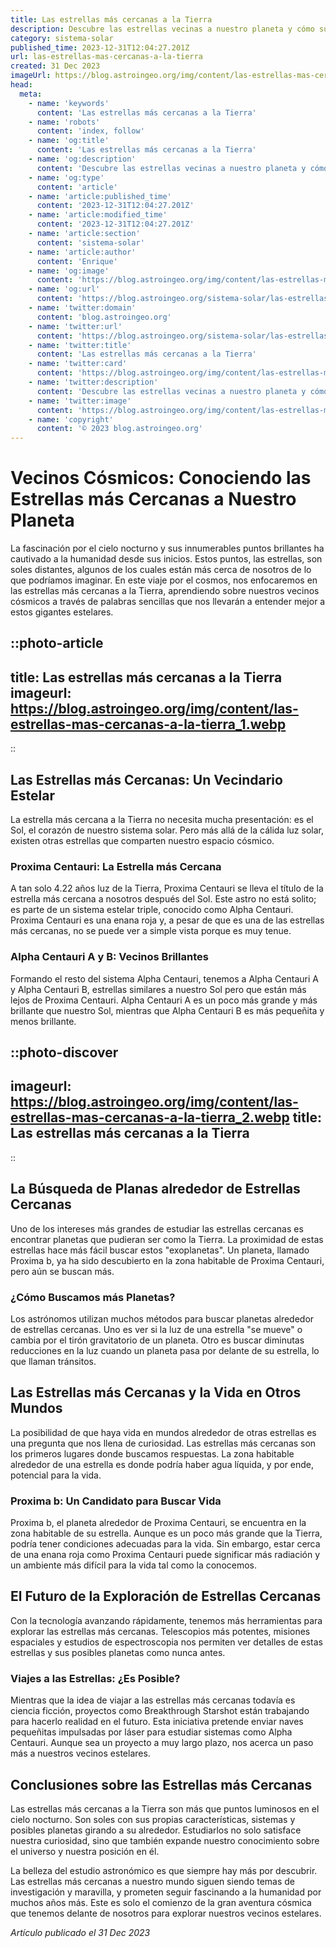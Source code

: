 ```yaml
---
title: Las estrellas más cercanas a la Tierra
description: Descubre las estrellas vecinas a nuestro planeta y cómo su proximidad influye en la observación astronómica y en la búsqueda de exoplanetas.
category: sistema-solar
published_time: 2023-12-31T12:04:27.201Z
url: las-estrellas-mas-cercanas-a-la-tierra
created: 31 Dec 2023
imageUrl: https://blog.astroingeo.org/img/content/las-estrellas-mas-cercanas-a-la-tierra_1.webp
head:
  meta:
    - name: 'keywords'
      content: 'Las estrellas más cercanas a la Tierra'
    - name: 'robots'
      content: 'index, follow'
    - name: 'og:title'
      content: 'Las estrellas más cercanas a la Tierra'
    - name: 'og:description'
      content: 'Descubre las estrellas vecinas a nuestro planeta y cómo su proximidad influye en la observación astronómica y en la búsqueda de exoplanetas.'
    - name: 'og:type'
      content: 'article'
    - name: 'article:published_time'
      content: '2023-12-31T12:04:27.201Z'
    - name: 'article:modified_time'
      content: '2023-12-31T12:04:27.201Z'
    - name: 'article:section'
      content: 'sistema-solar'
    - name: 'article:author'
      content: 'Enrique'
    - name: 'og:image'
      content: 'https://blog.astroingeo.org/img/content/las-estrellas-mas-cercanas-a-la-tierra_1.webp'
    - name: 'og:url'
      content: 'https://blog.astroingeo.org/sistema-solar/las-estrellas-mas-cercanas-a-la-tierra'
    - name: 'twitter:domain'
      content: 'blog.astroingeo.org'
    - name: 'twitter:url'
      content: 'https://blog.astroingeo.org/sistema-solar/las-estrellas-mas-cercanas-a-la-tierra'
    - name: 'twitter:title'
      content: 'Las estrellas más cercanas a la Tierra'
    - name: 'twitter:card'
      content: 'https://blog.astroingeo.org/img/content/las-estrellas-mas-cercanas-a-la-tierra_1.webp'
    - name: 'twitter:description'
      content: 'Descubre las estrellas vecinas a nuestro planeta y cómo su proximidad influye en la observación astronómica y en la búsqueda de exoplanetas.'
    - name: 'twitter:image'
      content: 'https://blog.astroingeo.org/img/content/las-estrellas-mas-cercanas-a-la-tierra_1.webp'
    - name: 'copyright'
      content: '© 2023 blog.astroingeo.org'
---
```

# Vecinos Cósmicos: Conociendo las Estrellas más Cercanas a Nuestro Planeta

La fascinación por el cielo nocturno y sus innumerables puntos brillantes ha cautivado a la humanidad desde sus inicios. Estos puntos, las estrellas, son soles distantes, algunos de los cuales están más cerca de nosotros de lo que podríamos imaginar. En este viaje por el cosmos, nos enfocaremos en las estrellas más cercanas a la Tierra, aprendiendo sobre nuestros vecinos cósmicos a través de palabras sencillas que nos llevarán a entender mejor a estos gigantes estelares.

::photo-article
---
title: Las estrellas más cercanas a la Tierra
imageurl: https://blog.astroingeo.org/img/content/las-estrellas-mas-cercanas-a-la-tierra_1.webp
---
::

## Las Estrellas más Cercanas: Un Vecindario Estelar

La estrella más cercana a la Tierra no necesita mucha presentación: es el Sol, el corazón de nuestro sistema solar. Pero más allá de la cálida luz solar, existen otras estrellas que comparten nuestro espacio cósmico.

### Proxima Centauri: La Estrella más Cercana

A tan solo 4.22 años luz de la Tierra, Proxima Centauri se lleva el título de la estrella más cercana a nosotros después del Sol. Este astro no está solito; es parte de un sistema estelar triple, conocido como Alpha Centauri. Proxima Centauri es una enana roja y, a pesar de que es una de las estrellas más cercanas, no se puede ver a simple vista porque es muy tenue.

### Alpha Centauri A y B: Vecinos Brillantes

Formando el resto del sistema Alpha Centauri, tenemos a Alpha Centauri A y Alpha Centauri B, estrellas similares a nuestro Sol pero que están más lejos de Proxima Centauri. Alpha Centauri A es un poco más grande y más brillante que nuestro Sol, mientras que Alpha Centauri B es más pequeñita y menos brillante.


::photo-discover
---
imageurl: https://blog.astroingeo.org/img/content/las-estrellas-mas-cercanas-a-la-tierra_2.webp
title: Las estrellas más cercanas a la Tierra
---
::

## La Búsqueda de Planas alrededor de Estrellas Cercanas

Uno de los intereses más grandes de estudiar las estrellas cercanas es encontrar planetas que pudieran ser como la Tierra. La proximidad de estas estrellas hace más fácil buscar estos "exoplanetas". Un planeta, llamado Proxima b, ya ha sido descubierto en la zona habitable de Proxima Centauri, pero aún se buscan más.

### ¿Cómo Buscamos más Planetas?

Los astrónomos utilizan muchos métodos para buscar planetas alrededor de estrellas cercanas. Uno es ver si la luz de una estrella "se mueve" o cambia por el tirón gravitatorio de un planeta. Otro es buscar diminutas reducciones en la luz cuando un planeta pasa por delante de su estrella, lo que llaman tránsitos.

## Las Estrellas más Cercanas y la Vida en Otros Mundos

La posibilidad de que haya vida en mundos alrededor de otras estrellas es una pregunta que nos llena de curiosidad. Las estrellas más cercanas son los primeros lugares donde buscamos respuestas. La zona habitable alrededor de una estrella es donde podría haber agua líquida, y por ende, potencial para la vida.

### Proxima b: Un Candidato para Buscar Vida

Proxima b, el planeta alrededor de Proxima Centauri, se encuentra en la zona habitable de su estrella. Aunque es un poco más grande que la Tierra, podría tener condiciones adecuadas para la vida. Sin embargo, estar cerca de una enana roja como Proxima Centauri puede significar más radiación y un ambiente más difícil para la vida tal como la conocemos.

## El Futuro de la Exploración de Estrellas Cercanas

Con la tecnología avanzando rápidamente, tenemos más herramientas para explorar las estrellas más cercanas. Telescopios más potentes, misiones espaciales y estudios de espectroscopia nos permiten ver detalles de estas estrellas y sus posibles planetas como nunca antes.

### Viajes a las Estrellas: ¿Es Posible?

Mientras que la idea de viajar a las estrellas más cercanas todavía es ciencia ficción, proyectos como Breakthrough Starshot están trabajando para hacerlo realidad en el futuro. Esta iniciativa pretende enviar naves pequeñitas impulsadas por láser para estudiar sistemas como Alpha Centauri. Aunque sea un proyecto a muy largo plazo, nos acerca un paso más a nuestros vecinos estelares.

## Conclusiones sobre las Estrellas más Cercanas

Las estrellas más cercanas a la Tierra son más que puntos luminosos en el cielo nocturno. Son soles con sus propias características, sistemas y posibles planetas girando a su alrededor. Estudiarlos no solo satisface nuestra curiosidad, sino que también expande nuestro conocimiento sobre el universo y nuestra posición en él.

La belleza del estudio astronómico es que siempre hay más por descubrir. Las estrellas más cercanas a nuestro mundo siguen siendo temas de investigación y maravilla, y prometen seguir fascinando a la humanidad por muchos años más. Este es solo el comienzo de la gran aventura cósmica que tenemos delante de nosotros para explorar nuestros vecinos estelares.

_Artículo publicado el 31 Dec 2023_